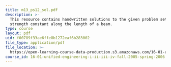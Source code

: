```yaml
---
title: m13_ps12_sol.pdf
description: >-
  This resource contains handwritten solutions to the given problem set on sheer
  strength constant along the length of a beam.
type: course
layout: pdf
uid: f00789f33ae6ffe8b1272eaf6b283002
file_type: application/pdf
file_location: >-
  https://open-learning-course-data-production.s3.amazonaws.com/16-01-unified-engineering-i-ii-iii-iv-fall-2005-spring-2006/f00789f33ae6ffe8b1272eaf6b283002_m13_ps12_sol.pdf
course_id: 16-01-unified-engineering-i-ii-iii-iv-fall-2005-spring-2006
---
```

